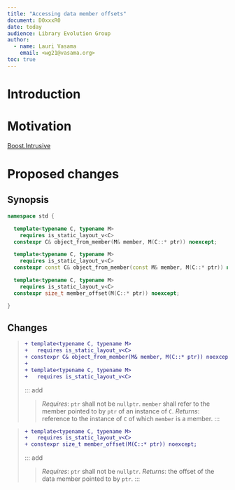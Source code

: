 ```yaml
---
title: "Accessing data member offsets"
document: D0xxxR0
date: today
audience: Library Evolution Group
author:
  - name: Lauri Vasama
    email: <wg21@vasama.org>
toc: true
---
```


# Introduction



# Motivation



[Boost.Intrusive](https://github.com/boostorg/intrusive/blob/boost-1.74.0/include/boost/intrusive/detail/parent_from_member.hpp)


# Proposed changes

## Synopsis

```cpp
namespace std {

  template<typename C, typename M>
    requires is_static_layout_v<C>
  constexpr C& object_from_member(M& member, M(C::* ptr)) noexcept;

  template<typename C, typename M>
    requires is_static_layout_v<C>
  constexpr const C& object_from_member(const M& member, M(C::* ptr)) noexcept;

  template<typename C, typename M>
    requires is_static_layout_v<C>
  constexpr size_t member_offset(M(C::* ptr)) noexcept;

}
```

## Changes

> ```diff
> + template<typename C, typename M>
> +   requires is_static_layout_v<C>
> + constexpr C& object_from_member(M& member, M(C::* ptr)) noexcept;
> +
> + template<typename C, typename M>
> +   requires is_static_layout_v<C>
> ```
> ::: add
>> _Requires_: `ptr` shall not be `nullptr`. `member` shall refer to the member pointed to by `ptr` of an instance of `C`.
>> _Returns_: reference to the instance of `C` of which `member` is a member.
> :::

> ```diff
> + template<typename C, typename M>
> +   requires is_static_layout_v<C>
> + constexpr size_t member_offset(M(C::* ptr)) noexcept;
> ```
> ::: add
>> _Requires_: `ptr` shall not be `nullptr`.
>> _Returns_: the offset of the data member pointed to by `ptr`.
> :::
